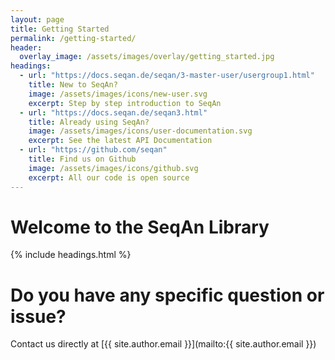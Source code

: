 ```yaml
---
layout: page
title: Getting Started
permalink: /getting-started/
header:
  overlay_image: /assets/images/overlay/getting_started.jpg
headings:
  - url: "https://docs.seqan.de/seqan/3-master-user/usergroup1.html"
    title: New to SeqAn?
    image: /assets/images/icons/new-user.svg
    excerpt: Step by step introduction to SeqAn
  - url: "https://docs.seqan.de/seqan3.html"
    title: Already using SeqAn?
    image: /assets/images/icons/user-documentation.svg
    excerpt: See the latest API Documentation
  - url: "https://github.com/seqan"
    title: Find us on Github
    image: /assets/images/icons/github.svg
    excerpt: All our code is open source
---
```


# Welcome to the SeqAn Library

{% include headings.html %}

# Do you have any specific question or issue?

Contact us directly at [{{ site.author.email }}](mailto:{{ site.author.email }})

